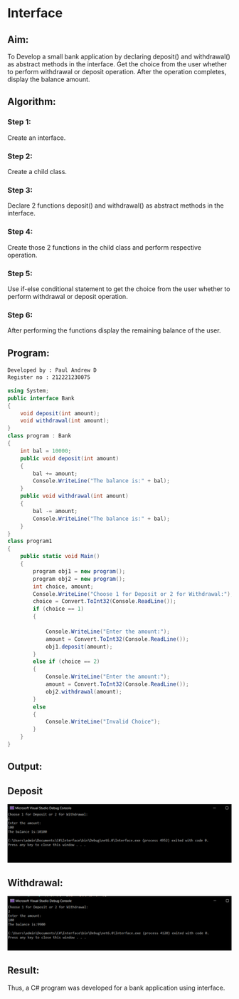  <h1>Interface </h1> 

## Aim:
To Develop a small bank application by declaring deposit() and withdrawal() as abstract methods in the interface. Get the choice from the user whether to perform withdrawal or deposit operation. After the operation completes, display the balance amount.
## Algorithm:
### Step 1: 
Create an interface.

### Step 2: 
Create a child class.

### Step 3: 
Declare 2 functions deposit() and withdrawal() as abstract methods in the interface.

### Step 4: 
Create those 2 functions in the child class and perform respective operation.

### Step 5: 
Use if-else conditional statement to get the choice from the user whether to perform withdrawal or deposit operation.

### Step 6: 
After performing the functions display the remaining balance of the user.

## Program:
```
Developed by : Paul Andrew D
Register no : 212221230075
```
```c#
using System;
public interface Bank
{
    void deposit(int amount);
    void withdrawal(int amount);
}
class program : Bank
{
    int bal = 10000;
    public void deposit(int amount)
    {
        bal += amount;
        Console.WriteLine("The balance is:" + bal);
    }
    public void withdrawal(int amount)
    {
        bal -= amount;
        Console.WriteLine("The balance is:" + bal);
    }
}
class program1
{
    public static void Main()
    {
        program obj1 = new program();
        program obj2 = new program();
        int choice, amount;
        Console.WriteLine("Choose 1 for Deposit or 2 for Withdrawal:");
        choice = Convert.ToInt32(Console.ReadLine());
        if (choice == 1)
        {

            Console.WriteLine("Enter the amount:");
            amount = Convert.ToInt32(Console.ReadLine());
            obj1.deposit(amount);
        }
        else if (choice == 2)
        {
            Console.WriteLine("Enter the amount:");
            amount = Convert.ToInt32(Console.ReadLine());
            obj2.withdrawal(amount);
        }
        else
        {
            Console.WriteLine("Invalid Choice");
        }
    }
}
```
## Output:
## Deposit
![Alt text](image-1.png)

## Withdrawal:
![Alt text](image.png)
## Result:
Thus, a C# program was developed for a bank application using interface.